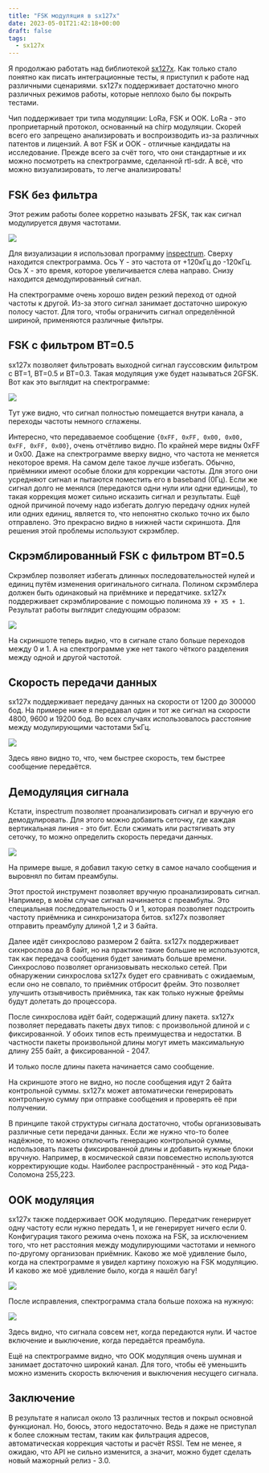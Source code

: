 ```yaml
---
title: "FSK модуляция в sx127x"
date: 2023-05-01T21:42:18+00:00
draft: false
tags:
  - sx127x
---
```

Я продолжаю работать над библиотекой [sx127x](https://github.com/dernasherbrezon/sx127x). Как только стало понятно как писать интеграционные тесты, я приступил к работе над различными сценариями. sx127x поддерживает достаточно много различных режимов работы, которые неплохо было бы покрыть тестами.

Чип поддерживает три типа модуляции: LoRa, FSK и OOK. LoRa - это проприетарный протокол, основанный на chirp модуляции. Скорей всего его запрещено анализировать и воспроизводить из-за различных патентов и лицензий. А вот FSK и OOK - отличные кандидаты на исследование. Прежде всего за счёт того, что они стандартные и их можно посмотреть на спектрограмме, сделанной rtl-sdr. А всё, что можно визуализировать, то легче анализировать!

## FSK без фильтра

Этот режим работы более корретно называть 2FSK, так как сигнал модулируется двумя частотами.

![](img/1.png)

Для визуализации я использовал программу [inspectrum](https://github.com/miek/inspectrum). Сверху находится спектрограмма. Ось Y - это частота от +120кГц до -120кГц. Ось X - это время, которое увеличивается слева направо. Снизу находится демодулированный сигнал.

На спектрограмме очень хорошо виден резкий переход от одной частоты к другой. Из-за этого сигнал занимает достаточно широкую полосу частот. Для того, чтобы ограничить сигнал определённой шириной, применяются различные фильтры.

## FSK с фильтром BT=0.5

sx127x позволяет фильтровать выходной сигнал гауссовским фильтром с BT=1, BT=0.5 и BT=0.3. Такая модуляция уже будет называться 2GFSK. Вот как это выглядит на спектрограмме:

![](img/2.png)

Тут уже видно, что сигнал полностью помещается внутри канала, а переходы частоты немного сглажены. 

Интересно, что передаваемое сообщение ```{0xFF, 0xFF, 0x00, 0x00, 0xFF, 0xFF, 0x00}```, очень отчётливо видно. По крайней мере видны 0xFF и 0x00. Даже на спектрограмме вверху видно, что частота не меняется некоторое время. На самом деле такое лучше избегать. Обычно, приёмники имеют особые блоки для коррекции частоты. Для этого они усредняют сигнал и пытаются поместить его в baseband (0Гц). Если же сигнал долго не менялся (передаются одни нули или одни единицы), то такая коррекция может сильно исказить сигнал и результаты. Ещё одной причиной почему надо избегать долгую передачу одних нулей или одних единиц, является то, что непонятно сколько точно их было отправлено. Это прекрасно видно в нижней части скриншота. Для решения этой проблемы используют скрэмблер.

## Скрэмблированный FSK с фильтром BT=0.5

Скрэмблер позволяет избегать длинных последовательностей нулей и единиц путём изменения оригинального сигнала. Полином скрэмблера должен быть одинаковый на приёмнике и передатчике. sx127x поддерживает скрэмблирование с помощью полинома ```X9 + X5 + 1```. Результат работы выглядит следующим образом:

![](img/3.png)

На скриншоте теперь видно, что в сигнале стало больше переходов между 0 и 1. А на спектрограмме уже нет такого чёткого разделения между одной и другой частотой.

## Скорость передачи данных

sx127x поддерживает передачу данных на скорости от 1200 до 300000 бод. На примере ниже я передавал один и тот же сигнал на скорости 4800, 9600 и 19200 бод. Во всех случаях использовалось расстояние между модулирующими частотами 5кГц.

![](img/4.png)

Здесь явно видно то, что, чем быстрее скорость, тем быстрее сообщение передаётся.

## Демодуляция сигнала

Кстати, inspectrum позволяет проанализировать сигнал и вручную его демодулировать. Для этого можно добавить сеточку, где каждая вертикальная линия - это бит. Если сжимать или растягивать эту сеточку, то можно определить скорость передачи данных.

![](img/5.png)

На примере выше, я добавил такую сетку в самое начало сообщения и выровнял по битам преамбулы.

Этот простой инструмент позволяет вручную проанализировать сигнал. Например, в моём случае сигнал начинается с преамбулы. Это специальная последовательность 0 и 1, которая позволяет подстроить частоту приёмника и синхронизатора битов. sx127x позволяет отправить преамбулу длиной 1,2 и 3 байта. 

Далее идёт синхрослово размером 2 байта. sx127x поддерживает сихнрослова до 8 байт, но на практике такие большие не используются, так как передача сообщения будет занимать больше времени. Синхрослово позволяет организовывать несколько сетей. При обнаружении синхрослова sx127x будет его сравнивать с ожидаемым, если оно не совпало, то приёмник отбросит фрейм. Это позволяет улучшить отзывчивость приёмника, так как только нужные фреймы будут долетать до процессора.

После синхрослова идёт байт, содержащий длину пакета. sx127x позволяет передавать пакеты двух типов: с произвольной длиной и с фиксированной. У обоих типов есть преимущества и недостатки. В частности пакеты произвольной длины могут иметь максимальную длину 255 байт, а фиксированной - 2047.

И только после длины пакета начинается само сообщение. 

На скриншоте этого не видно, но после сообщения идут 2 байта контрольной суммы. sx127x может автоматически генерировать контрольную сумму при отправке сообщения и проверять её при получении. 

В принципе такой структуры сигнала достаточно, чтобы организовывать различные сети передачи данных. Если же нужно что-то более надёжное, то можно отключить генерацию контрольной суммы, использовать пакеты фиксированной длины и добавить нужные блоки вручную. Например, в космической связи повсеместно используются корректирующие коды. Наиболее распространённый - это код Рида-Соломона 255,223.

## OOK модуляция

sx127x также поддерживает OOK модуляцию. Передатчик генерирует одну частоту если нужно передать 1, и не генерирует ничего если 0. Конфигурация такого режима очень похожа на FSK, за исключением того, что нет расстояния между модулирующими частотами и немного по-другому организован приёмник. Каково же моё удивление было, когда на спектрограмме я увидел картину похожую на FSK модуляцию. И каково же моё удивление было, когда я нашёл багу!

![](img/6.png)

После исправления, спектрограмма стала больше похожа на нужную:

![](img/7.png)

Здесь видно, что сигнала совсем нет, когда передаются нули. И частое включение и выключение, когда передаётся преамбула.

Ещё на спектрограмме видно, что OOK модуляция очень шумная и занимает достаточно широкий канал. Для того, чтобы её уменьшить можно изменить скорость включения и выключения несущего сигнала.

## Заключение

В результате я написал около 13 различных тестов и покрыл основной функционал. Но, боюсь, этого недостаточно. Ведь я даже не приступал к более сложным тестам, таким как фильтрация адресов, автоматическая коррекция частоты и расчёт RSSI. Тем не менее, я ожидаю, что API не сильно изменится, а значит, можно будет сделать новый мажорный релиз - 3.0.